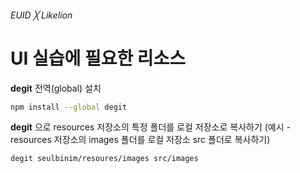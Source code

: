 ###### EUID ╳ Likelion

# UI 실습에 필요한 리소스

**degit** 전역(global) 설치

```sh
npm install --global degit
```

**degit** 으로 resources 저장소의 특정 폴더를 로컬 저장소로 복사하기
(예시 - resources 저장소의 images 폴더를 로컬 저장소 src 폴더로 복사하기)

```sh
degit seulbinim/resoures/images src/images
```
